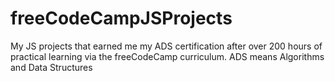 # freeCodeCampJSProjects
My JS projects that earned me my ADS certification after over 200 hours of practical learning via the freeCodeCamp curriculum.
ADS means Algorithms and Data Structures
